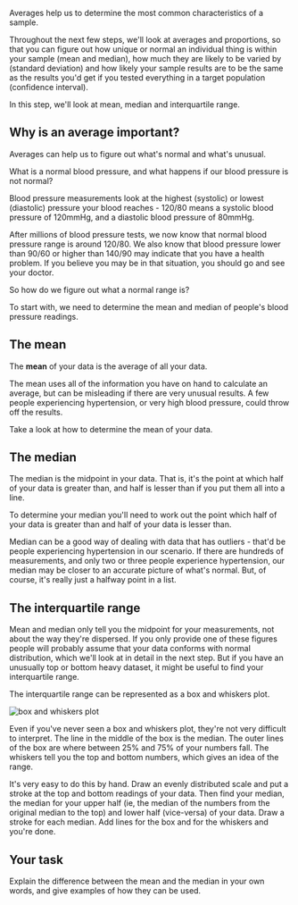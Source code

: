 Averages help us to determine the most common characteristics of a sample.

Throughout the next few steps, we'll look at averages and proportions, so that you can figure out how unique or normal an individual thing is within your sample (mean and median), how much they are likely to be varied by (standard deviation) and how likely your sample results are to be the same as the results you'd get if you tested everything in a target population (confidence interval).

In this step, we'll look at mean, median and interquartile range.

## Why is an average important?

Averages can help us to figure out what's normal and what's unusual.

What is a normal blood pressure, and what happens if our blood pressure is not normal?

Blood pressure measurements look at the highest (systolic) or lowest (diastolic) pressure your blood reaches - 120/80 means a systolic blood pressure of 120mmHg, and a diastolic blood pressure of 80mmHg.      

After millions of blood pressure tests, we now know that normal blood pressure range is around 120/80.  We also know that blood pressure lower than 90/60 or higher than 140/90 may indicate that you have a health problem.  If you believe you may be in that situation, you should go and see your doctor.

So how do we figure out what a normal range is?

To start with, we need to determine the mean and median of people's blood pressure readings.

## The mean 

The __mean__ of your data is the average of all your data.  

The mean uses all of the information you have on hand to calculate an average, but can be misleading if there are very unusual results.
A few people experiencing hypertension, or very high blood pressure, could throw off the results.

Take a look at how to determine the mean of your data.

## The median

The median is the midpoint in your data. That is, it's the point at which half of your data is greater than, and half is lesser than if you put them all into a line.

To determine your median you'll need to work out the point which half of your data is greater than and half of your data is lesser than.

Median can be a good way of dealing with data that has outliers - that'd be people experiencing hypertension in our scenario.   If there are hundreds of measurements, and only two or three people experience hypertension, our median may be closer to an accurate picture of what's normal.  But, of course, it's really just a halfway point in a list.

## The interquartile range

Mean and median only tell you the midpoint for your measurements, not about the way they're dispersed. If you only provide one of these figures people will probably assume that your data conforms with normal distribution, which we'll look at in detail in the next step.  But if you have an unusually top or bottom heavy dataset, it might be useful to find your interquartile range.


The interquartile range can be represented as a box and whiskers plot.


<img src="http://illuminations.nctm.org/uploadedImages/Content/Lessons/Images/6-8/StemLeafOfWeights.jpg" alt= "box and whiskers plot">

Even if you've never seen a box and whiskers plot, they're not very difficult to interpret.  The line in the middle of the box is the median.  The outer lines of the box are where between 25% and 75% of your numbers fall.  The whiskers tell you the top and bottom numbers, which gives an idea of the range.  

It's very easy to do this by hand. Draw an evenly distributed scale and put a stroke at the top and bottom readings of your data.  Then find your median, the median for your upper half (ie, the median of the numbers from the original median to the top) and lower half (vice-versa) of your data.  Draw a stroke for each median.  Add lines for the box and for the whiskers and you're done.




## Your task

Explain the difference between the mean and the median in your own words, and give examples of how they can be used.



